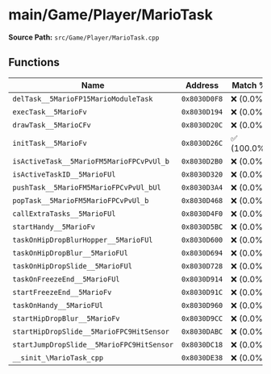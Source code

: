 # main/Game/Player/MarioTask

**Source Path:** `src/Game/Player/MarioTask.cpp`

## Functions

| Name | Address | Match % |
|------|---------|---------|
| `delTask__5MarioFP15MarioModuleTask` | `0x8030D0F8` | :x: (0.0%) |
| `execTask__5MarioFv` | `0x8030D194` | :x: (0.0%) |
| `drawTask__5MarioCFv` | `0x8030D20C` | :x: (0.0%) |
| `initTask__5MarioFv` | `0x8030D26C` | :white_check_mark: (100.0%) |
| `isActiveTask__5MarioFM5MarioFPCvPvUl_b` | `0x8030D2B0` | :x: (0.0%) |
| `isActiveTaskID__5MarioFUl` | `0x8030D320` | :x: (0.0%) |
| `pushTask__5MarioFM5MarioFPCvPvUl_bUl` | `0x8030D3A4` | :x: (0.0%) |
| `popTask__5MarioFM5MarioFPCvPvUl_b` | `0x8030D468` | :x: (0.0%) |
| `callExtraTasks__5MarioFUl` | `0x8030D4F0` | :x: (0.0%) |
| `startHandy__5MarioFv` | `0x8030D5BC` | :x: (0.0%) |
| `taskOnHipDropBlurHopper__5MarioFUl` | `0x8030D600` | :x: (0.0%) |
| `taskOnHipDropBlur__5MarioFUl` | `0x8030D694` | :x: (0.0%) |
| `taskOnHipDropSlide__5MarioFUl` | `0x8030D728` | :x: (0.0%) |
| `taskOnFreezeEnd__5MarioFUl` | `0x8030D914` | :x: (0.0%) |
| `startFreezeEnd__5MarioFv` | `0x8030D91C` | :x: (0.0%) |
| `taskOnHandy__5MarioFUl` | `0x8030D960` | :x: (0.0%) |
| `startHipDropBlur__5MarioFv` | `0x8030D9CC` | :x: (0.0%) |
| `startHipDropSlide__5MarioFPC9HitSensor` | `0x8030DABC` | :x: (0.0%) |
| `startJumpDropSlide__5MarioFPC9HitSensor` | `0x8030DC18` | :x: (0.0%) |
| `__sinit_\MarioTask_cpp` | `0x8030DE38` | :x: (0.0%) |
